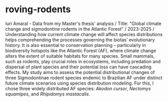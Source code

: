 # roving-rodents
 Iuri Amaral - Data from my Master's thesis' analysis /
 Title: "Global climate change and sigmodontine rodents in the Atlantic Forest" /
 2023-2025 /
 Understanding how current climate change will affect species distributions helps comprehending the processes governing the biotas’ evolutionary history. It is also essential to conservation planning – particularly in biodiversity hotspots like the Atlantic Forest (AF), where climate change alters the extent of suitable habitats for many species. Small mammals, such as rodents, play crucial roles in ecosystems, including predation and dispersal of plant species and their potential loss can have cascading effects. My study aims to assess the potential distributional changes of three Sigmodontinae rodent species endemic to Brazilian AF under distinct future climate scenarios using species distribution modeling. For this, I chose three widely distributed AF species: _Akodon cursor_, _Nectomys squamipes_, and _Rhipidomys mastacalis_.
